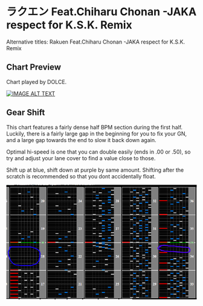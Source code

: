 # ラクエン Feat.Chiharu Chonan -JAKA respect for K.S.K. Remix

Alternative titles: Rakuen Feat.Chiharu Chonan -JAKA respect for K.S.K. Remix

## Chart Preview
Chart played by DOLCE.

[![IMAGE ALT TEXT](http://img.youtube.com/vi/YLqJX7byaaM/0.jpg)](https://youtu.be/YLqJX7byaaM?t=26 "[INF] ラクエン -JAKA respect for K.S.K Remix- (A) MAX-31 / played by DOLCE. / beatmania IIDX INFINITAS")

## Gear Shift

This chart features a fairly dense half BPM section during the first half. Luckily, there is a fairly large gap in the beginning for you to fix your GN, and a large gap towards the end to slow it back down again.

Optimal hi-speed is one that you can double easily (ends in .00 or .50), so try and adjust your lane cover to find a value close to those.

Shift up at blue, shift down at purple by same amount. Shifting after the scratch is recommended so that you dont accidentally float.

![rakuen gear shifts](RAK.png "Rakuen gear shift spots")


